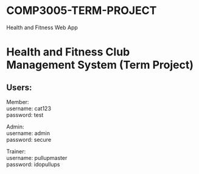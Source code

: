 # COMP3005-TERM-PROJECT
Health and Fitness Web App

<h1>Health and Fitness Club Management System (Term Project)</h1>

<h2>Users:</h2>

Member: <br>
username: cat123 <br>
password: test

Admin: <br>
username: admin<br>
password: secure

Trainer:<br>
username: pullupmaster<br>
password: idopullups

